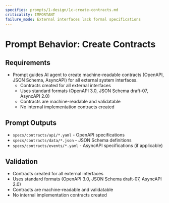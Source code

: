 ```yaml
---
specifies: prompts/1-design/1c-create-contracts.md
criticality: IMPORTANT
failure_mode: External interfaces lack formal specifications
---
```


# Prompt Behavior: Create Contracts

## Requirements
- Prompt guides AI agent to create machine-readable contracts (OpenAPI, JSON Schema, AsyncAPI) for all external system interfaces.
  - Contracts created for all external interfaces
  - Uses standard formats (OpenAPI 3.0, JSON Schema draft-07, AsyncAPI 2.0)
  - Contracts are machine-readable and validatable
  - No internal implementation contracts created

## Prompt Outputs

- `specs/contracts/api/*.yaml` - OpenAPI specifications
- `specs/contracts/data/*.json` - JSON Schema definitions
- `specs/contracts/events/*.yaml` - AsyncAPI specifications (if applicable)

## Validation

- Contracts created for all external interfaces
- Uses standard formats (OpenAPI 3.0, JSON Schema draft-07, AsyncAPI 2.0)
- Contracts are machine-readable and validatable
- No internal implementation contracts created
